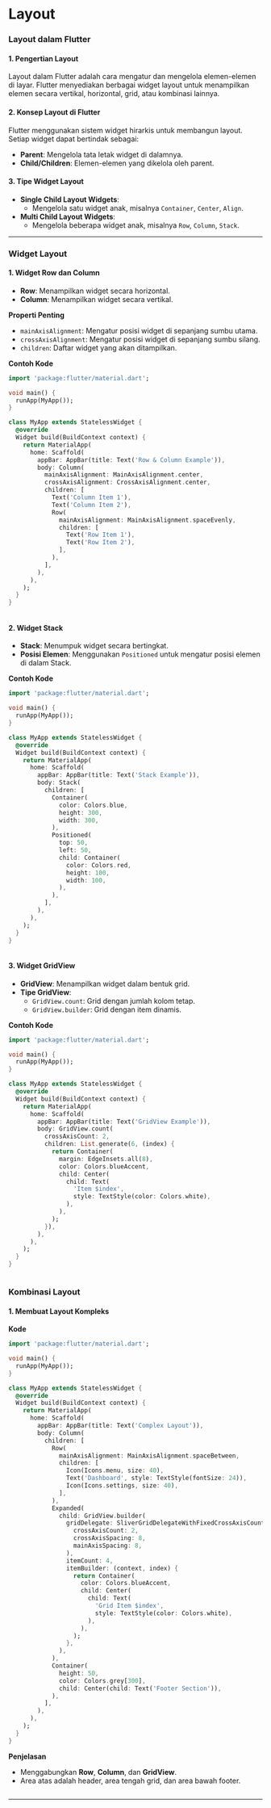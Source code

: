 # Layout



### **Layout dalam Flutter**

#### **1. Pengertian Layout**

Layout dalam Flutter adalah cara mengatur dan mengelola elemen-elemen di layar. Flutter menyediakan berbagai widget layout untuk menampilkan elemen secara vertikal, horizontal, grid, atau kombinasi lainnya.

#### **2. Konsep Layout di Flutter**

Flutter menggunakan sistem widget hirarkis untuk membangun layout. Setiap widget dapat bertindak sebagai:

* **Parent**: Mengelola tata letak widget di dalamnya.
* **Child/Children**: Elemen-elemen yang dikelola oleh parent.

#### **3. Tipe Widget Layout**

* **Single Child Layout Widgets**:
  * Mengelola satu widget anak, misalnya `Container`, `Center`, `Align`.
* **Multi Child Layout Widgets**:
  * Mengelola beberapa widget anak, misalnya `Row`, `Column`, `Stack`.

***

### **Widget Layout**

#### **1. Widget Row dan Column**

* **Row**: Menampilkan widget secara horizontal.
* **Column**: Menampilkan widget secara vertikal.

**Properti Penting**

* `mainAxisAlignment`: Mengatur posisi widget di sepanjang sumbu utama.
* `crossAxisAlignment`: Mengatur posisi widget di sepanjang sumbu silang.
* `children`: Daftar widget yang akan ditampilkan.

**Contoh Kode**

```dart
import 'package:flutter/material.dart';

void main() {
  runApp(MyApp());
}

class MyApp extends StatelessWidget {
  @override
  Widget build(BuildContext context) {
    return MaterialApp(
      home: Scaffold(
        appBar: AppBar(title: Text('Row & Column Example')),
        body: Column(
          mainAxisAlignment: MainAxisAlignment.center,
          crossAxisAlignment: CrossAxisAlignment.center,
          children: [
            Text('Column Item 1'),
            Text('Column Item 2'),
            Row(
              mainAxisAlignment: MainAxisAlignment.spaceEvenly,
              children: [
                Text('Row Item 1'),
                Text('Row Item 2'),
              ],
            ),
          ],
        ),
      ),
    );
  }
}


```

<figure><img src="../../.gitbook/assets/Screenshot 2024-12-04 at 13.52.28.png" alt=""><figcaption></figcaption></figure>



#### **2. Widget Stack**

* **Stack**: Menumpuk widget secara bertingkat.
* **Posisi Elemen**: Menggunakan `Positioned` untuk mengatur posisi elemen di dalam Stack.

**Contoh Kode**

```dart
import 'package:flutter/material.dart';

void main() {
  runApp(MyApp());
}

class MyApp extends StatelessWidget {
  @override
  Widget build(BuildContext context) {
    return MaterialApp(
      home: Scaffold(
        appBar: AppBar(title: Text('Stack Example')),
        body: Stack(
          children: [
            Container(
              color: Colors.blue,
              height: 300,
              width: 300,
            ),
            Positioned(
              top: 50,
              left: 50,
              child: Container(
                color: Colors.red,
                height: 100,
                width: 100,
              ),
            ),
          ],
        ),
      ),
    );
  }
}
```

<figure><img src="../../.gitbook/assets/Screenshot 2024-12-04 at 13.53.05.png" alt=""><figcaption></figcaption></figure>



#### **3. Widget GridView**

* **GridView**: Menampilkan widget dalam bentuk grid.
* **Tipe GridView**:
  * `GridView.count`: Grid dengan jumlah kolom tetap.
  * `GridView.builder`: Grid dengan item dinamis.

**Contoh Kode**

```dart
import 'package:flutter/material.dart';

void main() {
  runApp(MyApp());
}

class MyApp extends StatelessWidget {
  @override
  Widget build(BuildContext context) {
    return MaterialApp(
      home: Scaffold(
        appBar: AppBar(title: Text('GridView Example')),
        body: GridView.count(
          crossAxisCount: 2,
          children: List.generate(6, (index) {
            return Container(
              margin: EdgeInsets.all(8),
              color: Colors.blueAccent,
              child: Center(
                child: Text(
                  'Item $index',
                  style: TextStyle(color: Colors.white),
                ),
              ),
            );
          }),
        ),
      ),
    );
  }
}

```

<figure><img src="../../.gitbook/assets/Screenshot 2024-12-04 at 13.53.52.png" alt=""><figcaption></figcaption></figure>



### **Kombinasi Layout**

#### **1. Membuat Layout Kompleks**

**Kode**

```dart
import 'package:flutter/material.dart';

void main() {
  runApp(MyApp());
}

class MyApp extends StatelessWidget {
  @override
  Widget build(BuildContext context) {
    return MaterialApp(
      home: Scaffold(
        appBar: AppBar(title: Text('Complex Layout')),
        body: Column(
          children: [
            Row(
              mainAxisAlignment: MainAxisAlignment.spaceBetween,
              children: [
                Icon(Icons.menu, size: 40),
                Text('Dashboard', style: TextStyle(fontSize: 24)),
                Icon(Icons.settings, size: 40),
              ],
            ),
            Expanded(
              child: GridView.builder(
                gridDelegate: SliverGridDelegateWithFixedCrossAxisCount(
                  crossAxisCount: 2,
                  crossAxisSpacing: 8,
                  mainAxisSpacing: 8,
                ),
                itemCount: 4,
                itemBuilder: (context, index) {
                  return Container(
                    color: Colors.blueAccent,
                    child: Center(
                      child: Text(
                        'Grid Item $index',
                        style: TextStyle(color: Colors.white),
                      ),
                    ),
                  );
                },
              ),
            ),
            Container(
              height: 50,
              color: Colors.grey[300],
              child: Center(child: Text('Footer Section')),
            ),
          ],
        ),
      ),
    );
  }
}
```

**Penjelasan**

* Menggabungkan **Row**, **Column**, dan **GridView**.
* Area atas adalah header, area tengah grid, dan area bawah footer.

<figure><img src="../../.gitbook/assets/Screenshot 2024-12-04 at 13.54.52.png" alt=""><figcaption></figcaption></figure>



***
